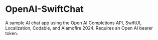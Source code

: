 # OpenAI-SwiftChat
A sample AI chat app using the Open AI Completions API, SwiftUI, Localization, Codable, and Alamofire 2024. Requires an Open AI bearer token. 

